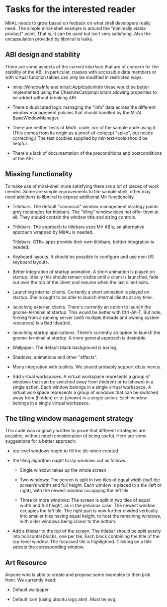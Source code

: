 Tasks for the interested reader
===============================

MirAL needs to grow based on feeback on what shell developers really need. The
simple miral-shell example is around the "minimally viable product" point. That
is, it can be used but isn't very satisfying. Also the encapsulation provided
by libmiral is leaky.


ABI design and stability
------------------------

There are some aspects of the current interface that are of concern for the
stability of the ABI. In particular, classes with accessible data members or
with virtual function tables can only be modified in restricted ways.
 
 - miral::WindowInfo and miral::ApplicationInfo these would be better implemented
   using the CheshireCat/pimpl idiom allowing properties to be added without 
   breaking ABI.

 - There's duplicated logic managing the "info" data across the different window
   management policies that should handled by the MirAL BasicWindowManager.
   
 - There are neither tests of MirAL code, nor of the sample code using it.
   (This comes from its origin as a proof-of-concept "spike", but needs
   correcting.) The test doubles supplied by mir-test-tools should be helpful.
   
 - There's a lack of documentation of the preconditions and postconditions of
   the API.
   

Missing functionality
---------------------

To make use of miral-shell more satisfying there are a lot of pieces of work
needed. Some are simple improvements to the sample shell, other may need 
additions to libmiral to expose additional Mir functionality.

 - Titlebars. The default "canonical" window management strategy paints
   grey rectangles for titlebars. The "tiling" window does not offer them
   at all. They should contain the window title and sizing controls.
   
 - Titlebars. The approach to titlebars uses Mir ABIs, an alternative
   approach wrapped by MirAL is needed.
   
   Titlebars. GTK+ apps provide their own titlebars, bettter integration is
   needed.
   
 - Keyboard layouts. It should be possible to configure and use non-US keyboard
   layouts.
   
 - Better integration of startup animation. A short animation is played on
   startup. Ideally this should remain visible until a client is launched,
   fade out over the top of the client and resume when the last client exits.

 - Launching internal clients. Currently a short animation is played on
   startup. Shells ought to be able to launch internal clients at any time.
   
 - launching external clients. There's currently an option to launch the
   gnome-terminal at startup. This would be better with Ctrl-Alt-T. But note, 
   forking from a running server (with multiple threads and owning system
   resources) is a Bad Idea(tm).
   
 - launching startup applications. There's currently an option to launch the
   gnome-terminal at startup. A more general approach is desirable.
   
 - Wallpaper. The default black background is boring.
  
 - Shadows, animations and other "effects".
 
 - Menu integration with toolkits. We should probably support dbus menus.
   
 - Add virtual workspaces. A virtual workspace represents a group of windows
   that can be switched away from (hidden) or to (shown) in a single action.
   Each window belongs in a single virtual workspace. A virtual workspace
   represents a group of windows that can be switched away from (hidden) or 
   to (shown) in a single action. Each window belongs in a single virtual
   workspace.


The tiling window management strategy
-------------------------------------

This code was originally written to prove that different strategies are 
possible, without much consideration of being useful. Here are some suggestions
for a better approach:

 - top level windows ought to fill the tile when created
 
 - the tiling algorithm ought to lay windows out as follows:
 
    - Single window: takes up the whole screen
    
    - Two windows: The screen is split in two tiles of equal width (half the
      screen’s width) and full height. Each window is placed in a tile (left
      or right), with the newest window occupying the left tile.
      
    - Three or more windows: The screen is split in two tiles of equal width
      and full height, as in the previous case. The newest window occupies
      the left tile. The right part is now further divided vertically into
      smaller tiles having equal height, to host the remaining windows, with
      older windows being closer to the bottom.

  - Add a titlebar to the top of the screen. The titlebar should be split evenly
    into horizontal blocks, one per tile. Each block containing the title of the
    top-level window. The focussed tile is highlighted. Clicking on a title
    selects the corresponding window.
    
Art Resource
------------

Anyone who is able to create and propose some examples to then pick from. We
currently need:

 - Default wallpaper

 - Default icon (using ubuntu logo atm). Must be svg
